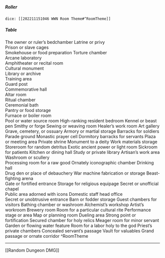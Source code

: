 
##### Roller
`dice: [[202211151046 WWN Room Theme#^RoomTheme]]`
##### Table
The owner or ruler’s bedchamber 
Latrine or privy  
Prison or slave cages  
Smokehouse or food preparation
Torture chamber  
Arcane laboratory  
Amphitheater or recital room  
Cultural monument  
Library or archive  
Training area  
Guard post  
Commemorative hall  
Altar room  
Ritual chamber  
Ceremonial bath  
Pantry or food storage  
Furnace or boiler room  
Pool or water source room
High-ranking resident bedroom
Kennel or beast pen
Smithy or forge
Sewing or weaving room
Healer’s work room
Art gallery
Grave, cemetery, or ossuary
Armory or martial storage
Barracks for soldiers
Parade ground
Monastic prayer cell
Dormitory barracks for servants
Plaza or meeting area
Private shrine
Monument to a deity
Work materials storage
Storeroom for random detritus
Exotic ancient power or light room
Sickroom for patients 
Kitchen or dining hall
Study or private library 
Artisan’s work area
Washroom or scullery  
Processing room for a raw good
Ornately iconographic chamber
Drinking hall  
Drug den or place of debauchery
War machine fabrication or storage 
Beast-fighting arena  
Gate or fortified entrance
Storage for religious equipage
Secret or unofficial chapel  
Public area adorned with icons
Domestic staff head office  
Secret or unobtrusive entrance 
Barn or fodder storage
Guest chambers for visitors
Bathing chamber or washroom
Alchemist’s workshop
Artist’s workroom
Brewery room
Room for a particular cultural rite
Performance stage or area
Map or planning room
Dueling area
Strong point or fortification
Secured chamber for holy relics
Meager room for minor servant
Garden or flowing water feature
Room for a labor holy to the god
Priest’s private chambers
Concealed servant’s passage
Vault for valuables
Grand passage or ornate corridor
^RoomTheme

---
[[Random Dungeon DMG]]